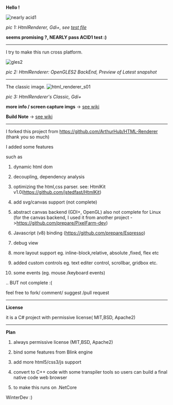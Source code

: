 **Hello !**

![nearly acid1](https://cloud.githubusercontent.com/assets/7447159/23646196/5c5c5096-0342-11e7-8d35-75b208206050.png)

_pic 1: HtmlRenderer, Gdi+, see [test file](https://github.com/LayoutFarm/HtmlRenderer/blob/master/Source/Test8_HtmlRenderer.Demo/Samples/0_acid1_dev/00.htm)_ 

**seems promising ?, NEARLY pass ACID1 test :)**

---

I try to make this run cross platform.


![gles2](https://cloud.githubusercontent.com/assets/7447159/24074437/ee5cb5e8-0c3a-11e7-8df0-53f32617aeac.png)

_pic 2: HtmlRenderer: OpenGLES2 BackEnd, Preview of Latest snapshot_

---
The classic image.
![html_renderer_s01](https://cloud.githubusercontent.com/assets/7447159/24077194/3da7a684-0c78-11e7-8b83-98ebf77d5fdc.png)

 _pic 3: HtmlRenderer's Classic, Gdi+_

**more info / screen capture imgs** -> [see wiki](../../wiki/1.-Some-Screen-Captures)

**Build Note** -> [see wiki](../../wiki/3.-Build-The-Project)

-----
I forked this project from https://github.com/ArthurHub/HTML-Renderer (thank you so much)

I added some features

such as

1) dynamic html dom

2) decoupling, dependency analysis

3) optimizing the html,css parser. 
   see: HtmlKit v1.0(https://github.com/jstedfast/HtmlKit)    

4) add svg/canvas support (not complete)

5) abstract canvas backend (GDI+, OpenGL) also not complete for Linux (for the canvas backend, I used it from another project ->https://github.com/prepare/PixelFarm-dev)

6) Javascript (v8) binding (https://github.com/prepare/Espresso)

7) debug view

8) more layout support eg. inline-block,relative, absolute ,fixed, flex  etc 

9) added custom controls eg. text editer control, scrollbar, gridbox etc.

10) some events (eg. mouse /keyboard events)

.. BUT not complete :( 

feel free to fork/ comment/ suggest /pull request 



---
**License**

it is a C# project with permissive license( MIT,BSD, Apache2)

---
**Plan**

1) always permissive license (MIT,BSD, Apache2)

2) bind some features from Blink engine

3) add more html5/css3/js support

4) convert to C++ code with some transpiler tools 
   so users can build a final native code web browser

5) to make this runs on .NetCore
 

WinterDev :)
